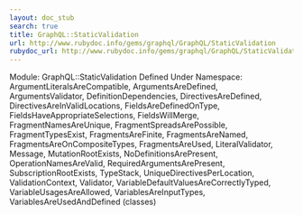 ```yaml
---
layout: doc_stub
search: true
title: GraphQL::StaticValidation
url: http://www.rubydoc.info/gems/graphql/GraphQL/StaticValidation
rubydoc_url: http://www.rubydoc.info/gems/graphql/GraphQL/StaticValidation
---
```


Module: GraphQL::StaticValidation
Defined Under Namespace:
ArgumentLiteralsAreCompatible, ArgumentsAreDefined, ArgumentsValidator,
DefinitionDependencies, DirectivesAreDefined,
DirectivesAreInValidLocations, FieldsAreDefinedOnType,
FieldsHaveAppropriateSelections, FieldsWillMerge,
FragmentNamesAreUnique, FragmentSpreadsArePossible, FragmentTypesExist,
FragmentsAreFinite, FragmentsAreNamed, FragmentsAreOnCompositeTypes,
FragmentsAreUsed, LiteralValidator, Message, MutationRootExists,
NoDefinitionsArePresent, OperationNamesAreValid,
RequiredArgumentsArePresent, SubscriptionRootExists, TypeStack,
UniqueDirectivesPerLocation, ValidationContext, Validator,
VariableDefaultValuesAreCorrectlyTyped, VariableUsagesAreAllowed,
VariablesAreInputTypes, VariablesAreUsedAndDefined (classes)

